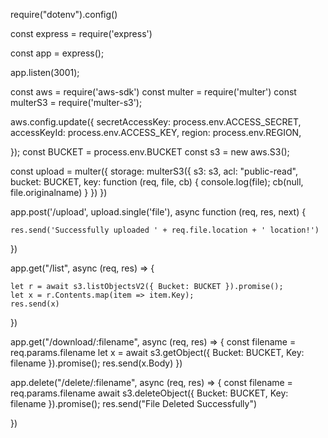 require("dotenv").config()

const express = require('express')

const app = express();

app.listen(3001);

const aws = require('aws-sdk')
const multer = require('multer')
const multerS3 = require('multer-s3');


aws.config.update({
    secretAccessKey: process.env.ACCESS_SECRET,
    accessKeyId: process.env.ACCESS_KEY,
    region: process.env.REGION,

});
const BUCKET = process.env.BUCKET
const s3 = new aws.S3();

const upload = multer({
    storage: multerS3({
        s3: s3,
        acl: "public-read",
        bucket: BUCKET,
        key: function (req, file, cb) {
            console.log(file);
            cb(null, file.originalname)
        }
    })
})

app.post('/upload', upload.single('file'), async function (req, res, next) {

    res.send('Successfully uploaded ' + req.file.location + ' location!')

})

app.get("/list", async (req, res) => {

    let r = await s3.listObjectsV2({ Bucket: BUCKET }).promise();
    let x = r.Contents.map(item => item.Key);
    res.send(x)
})


app.get("/download/:filename", async (req, res) => {
    const filename = req.params.filename
    let x = await s3.getObject({ Bucket: BUCKET, Key: filename }).promise();
    res.send(x.Body)
})

app.delete("/delete/:filename", async (req, res) => {
    const filename = req.params.filename
    await s3.deleteObject({ Bucket: BUCKET, Key: filename }).promise();
    res.send("File Deleted Successfully")

})
